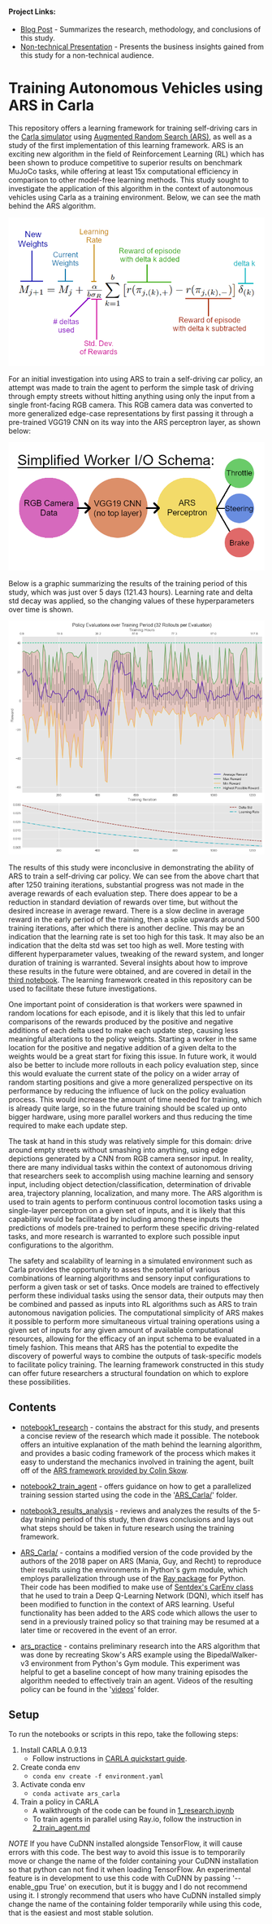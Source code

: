 #### Project Links:
- [Blog Post](https://natecibik.medium.com/training-autonomous-vehicles-using-augmented-random-search-in-carla-19fcbe62b697) - Summarizes the research, methodology, and conclusions of this study.
- [Non-technical Presentation](https://youtu.be/ILbmBa5MAtI) - Presents the business insights gained from this study for a non-technical audience.

# Training Autonomous Vehicles using ARS in Carla

This repository offers a learning framework for training self-driving cars in the [Carla simulator](https://carla.org/) using [Augmented Random Search (ARS)](https://arxiv.org/pdf/1803.07055.pdf), as well as a study of the first implementation of this learning framework. ARS is an exciting new algorithm in the field of Reinforcement Learning (RL) which has been shown to produce competitive to superior results on benchmark MuJoCo tasks, while offering at least 15x computational efficiency in comparison to other model-free learning methods. This study sought to investigate the application of this algorithm in the context of autonomous vehicles using Carla as a training environment. Below, we can see the math behind the ARS algorithm.

![The math behind ARS](images/ars_formula_explained.png)

For an initial investigation into using ARS to train a self-driving car policy, an attempt was made to train the agent to perform the simple task of driving through empty streets without hitting anything using only the input from a single front-facing RGB camera. This RGB camera data was converted to more generalized edge-case representations by first passing it through a pre-trained VGG19 CNN on its way into the ARS perceptron layer, as shown below:

![Worker I/O](images/WorkerIO.png)

Below is a graphic summarizing the results of the training period of this study, which was just over 5 days (121.43 hours). Learning rate and delta std decay was applied, so the changing values of these hyperparameters over time is shown.

![Training Results](images/training_results.png)

The results of this study were inconclusive in demonstrating the ability of ARS to train a self-driving car policy. We can see from the above chart that after 1250 training iterations, substantial progress was not made in the average rewards of each evaluation step. There does appear to be a reduction in standard deviation of rewards over time, but without the desired increase in average reward. There is a slow decline in average reward in the early period of the training, then a spike upwards around 500 training iterations, after which there is another decline. This may be an indication that the learning rate is set too high for this task. It may also be an indication that the delta std was set too high as well. More testing with different hyperparameter values, tweaking of the reward system, and longer duration of training is warranted. Several insights about how to improve these results in the future were obtained, and are covered in detail in the [third notebook](3_results_analysis.ipynb). The learning framework created in this repository can be used to facilitate these future investigations. 

One important point of consideration is that workers were spawned in random locations for each episode, and it is likely that this led to unfair comparisons of the rewards produced by the positive and negative additions of each delta used to make each update step, causing less meaningful alterations to the policy weights. Starting a worker in the same location for the positive and negative addition of a given delta to the weights would be a great start for fixing this issue. In future work, it would also be better to include more rollouts in each policy evaluation step, since this would evaluate the current state of the policy on a wider array of random starting positions and give a more generalized perspective on its performance by reducing the influence of luck on the policy evaluation process. This would increase the amount of time needed for training, which is already quite large, so in the future training should be scaled up onto bigger hardware, using more parallel workers and thus reducing the time required to make each update step.

The task at hand in this study was relatively simple for this domain: drive around empty streets without smashing into anything, using edge depictions generated by a CNN from RGB camera sensor input. In reality, there are many individual tasks within the context of autonomous driving that researchers seek to accomplish using machine learning and sensory input, including object detection/classification, determination of drivable area, trajectory planning, localization, and many more. The ARS algorithm is used to train agents to perform continuous control locomotion tasks using a single-layer perceptron on a given set of inputs, and it is likely that this capability would be facilitated by including among these inputs the predictions of models pre-trained to perform these specific driving-related tasks, and more research is warranted to explore such possible input configurations to the algorithm.

The safety and scalability of learning in a simulated environment such as Carla provides the opportunity to asses the potential of various combinations of learning algorithms and sensory input configurations to perform a given task or set of tasks. Once models are trained to effectively perform these individual tasks using the sensor data, their outputs may then be combined and passed as inputs into RL algorithms such as ARS to train autonomous navigation policies. The computational simplicity of ARS makes it possible to perform more simultaneous virtual training operations using a given set of inputs for any given amount of available computational resources, allowing for the efficacy of an input schema to be evaluated in a timely fashion. This means that ARS has the potential to expedite the discovery of powerful ways to combine the outputs of task-specific models to facilitate policy training. The learning framework constructed in this study can offer future researchers a structural foundation on which to explore these possibilities.


## Contents
- [notebook1_research](1_research.ipynb) - contains the abstract for this study, and presents a concise review of the research which made it possible. The notebook offers an intuitive explanation of the math behind the learning algorithm, and provides a basic coding framework of the process which makes it easy to understand the mechanics involved in training the agent, built off of the [ARS framework provided by Colin Skow](https://github.com/colinskow/move37/tree/master/ars). 

- [notebook2_train_agent](2_train_agent.md) - offers guidance on how to get a parallelized training session started using the code in the '[ARS_Carla/](ARS_Carla/)' folder.

- [notebook3_results_analysis](3_results_analysis.ipynb) - reviews and analyzes the results of the 5-day training period of this study, then draws conclusions and lays out what steps should be taken in future research using the training framework.

- [ARS_Carla/](ARS_Carla) - contains a modified version of the code provided by the authors of the 2018 paper on ARS (Mania, Guy, and Recht) to reproduce their results using the environments in Python's gym module, which employs parallelization through use of the [Ray package](https://docs.ray.io/en/latest/) for Python. Their code has been modified to make use of [Sentdex's CarEnv class](https://pythonprogramming.net/reinforcement-learning-self-driving-autonomous-cars-carla-python/) that he used to train a Deep Q-Learning Network (DQN), which itself has been modified to function in the context of ARS learning. Useful functionality has been added to the ARS code which allows the user to send in a previously trained policy so that training may be resumed at a later time or recovered in the event of an error.

- [ars_practice](ars_practice.ipynb) - contains preliminary research into the ARS algorithm that was done by recreating Skow's ARS example using the BipedalWalker-v3 environment from Python's Gym module. This experiment was helpful to get a baseline concept of how many training episodes the algorithm needed to effectively train an agent. Videos of the resulting policy can be found in the '[videos](videos/)' folder.


## Setup

To run the notebooks or scripts in this repo, take the following steps:
1. Install CARLA 0.9.13
   - Follow instructions in [CARLA quickstart guide](https://carla.readthedocs.io/en/latest/start_quickstart/).
2. Create conda env
   - `conda env create -f environment.yaml`
3. Activate conda env
   - `conda activate ars_carla`
4. Train a policy in CARLA
   - A walkthrough of the code can be found in [1_research.ipynb](1_research.ipynb)
   - To train agents in parallel using Ray.io, follow the instruction in [2_train_agent.md](2_train_agent.md)

*NOTE* 
If you have CuDNN installed alongside TensorFlow, it will cause errors with this code. The best way to avoid this issue is to temporarily move or change the name of the folder containing your CuDNN installation so that python can not find it when loading TensorFlow. An experimental feature is in development to use this code with CuDNN by passing '--enable_gpu True' on execution, but it is buggy and I do not recommend using it. I strongly recommend that users who have CuDNN installed simply change the name of the containing folder temporarily while using this code, that is the easiest and most stable solution.
